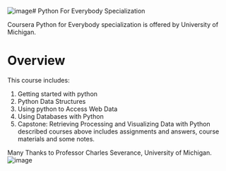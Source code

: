 ![image](https://github.com/Reza-Tahmasbi/Python-For-Everybody-Specialization/assets/121418635/8655f79f-3745-4462-8f1d-629dddd24476)# Python For Everybody Specialization

Coursera Python for Everybody specialization is offered by University of Michigan.
# Overview
This course includes:
  1. Getting started with python
  2. Python Data Structures
  3. Using python to Access Web Data
  4. Using Databases with Python
  5. Capstone: Retrieving Processing and Visualizing Data with Python
     described courses above includes assignments and answers, course materials and some notes.

Many Thanks to Professor Charles Severance, University of Michigan.
![image]("https://raw.githubusercontent.com/sersavn/coursera-python-for-everybody-specialization/master/cover.jpg")
